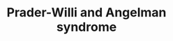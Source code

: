 ---
annotations:
- id: DOID:1932
  parent: null
  type: Disease Ontology
  value: Angelman syndrome
- id: DOID:11983
  parent: genetic disease
  type: Disease Ontology
  value: Prader-Willi syndrome
- id: PW:0000013
  parent: disease pathway
  type: Pathway Ontology
  value: disease pathway
authors:
- KJanssen
- Mkutmon
- Fehrhart
- MaintBot
- Susan
- Egonw
- DeSl
- AlexanderPico
- Ariutta
- Khanspers
- Eweitz
- Finterly
communities:
- RareDiseases
description: Prader-Willi syndrome
last-edited: 2021-06-23
organisms:
- Homo sapiens
redirect_from:
- /index.php/Pathway:WP3998
- /instance/WP3998
revision: null
schema-jsonld:
- '@context': https://schema.org/
  '@id': https://wikipathways.github.io/pathways/WP3998.html
  '@type': Dataset
  creator:
    '@type': Organization
    name: WikiPathways
  description: Prader-Willi syndrome
  keywords:
  - ''
  - (1-125)
  - (25-54)
  - (90-110)
  - ARF
  - ATP10A
  - Apoptosis
  - BBS4
  - BDNF (1-247)
  - BDNF (129-247)
  - CCND1
  - CCND2
  - CDC6
  - CDK4
  - CDK6
  - CDKN2B
  - CDKN2C
  - CGA
  - CYFIP1
  - Ca2+
  - DLX5
  - E2F1
  - Exon I
  - FEZ1
  - FEZ2
  - FSHB
  - G1/S progression
  - G2/M arrest
  - GABA(A) receptor
  - 'GABA(A) receptor '
  - GABRA5
  - GABRB3
  - GABRG1
  - GABRG2
  - GABRG3
  - GABRR1
  - GABRR2
  - GABRR3
  - GHRH (1-108)
  - GHRH (32-75)
  - GNRH1
  - GNRH1 (24-33)
  - GNRH1 (24-92)
  - Ghrelin (1-117)
  - Ghrelin (24-51)
  - HERC2
  - HTR2C
  - HTR2C mRNA
  - II
  - III
  - IPW
  - IV
  - Insulin (25-110)
  - Insulin (57-87)
  - Insulin A chain
  - Insulin B chain
  - Insulin processing
  - KISS1
  - L-dopaquinone
  - L-tyrosine
  - LHB
  - MAGEL2
  - MDM2
  - MDM4
  - MKRN3
  - MSX1
  - Major splicing pathway
  - Melanin biosynthesis
  - NDN
  - NGF
  - NHLH2
  - NIPA1
  - NIPA2
  - NK3R
  - NKB
  - NPAP1
  - OCA2
  - Oxytocin (20-28)
  - 'Oxytocin-neurophysin 1 '
  - P-protein
  - PCM1
  - PCSK1
  - POMC (1-241)
  - POMC (138-150)
  - PRKCZ
  - PWRN1
  - 'Peptide hormone '
  - 'Proteasome '
  - RB1
  - SLC45A2
  - SNORD107
  - SNORD109A
  - SNORD109B
  - SNORD115@
  - SNORD116@
  - SNORD64
  - SNRPN
  - SNURF
  - SNURF-SNRPN
  - 'Signaling pathway '
  - Spliceosomal A complex
  - Spliceosomal E complex
  - 'Synthesis, secretion '
  - TUBGCP5
  - Tyrosinase
  - UBE3A
  - VI
  - Va
  - Vb
  - 'and deacylation of '
  - biosynthesis
  - degradation
  - ghrelin
  - in Glioblastoma
  - mRNA processing
  - p16-INK4a
  - p53
  - pathway
  - subunit alpha-5
  - subunit beta-3
  - subunit delta
  license: CC0
  name: Prader-Willi and Angelman syndrome
seo: CreativeWork
title: Prader-Willi and Angelman syndrome
wpid: WP3998
---